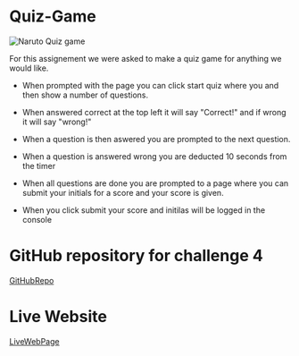 # Quiz-Game
![Naruto Quiz game](https://github.com/rdiego56/Quiz-Game/assets/128023854/58dfe0bd-7e6c-4321-99f7-bb3270513dba)

For this assignement we were asked to make a quiz game for anything we would like. 

* When prompted with the page you can click start quiz where you and then show a number of questions.

* When answered correct at the top left it will say "Correct!" and if wrong it will say "wrong!"

* When a question is then aswered you are prompted to the next question.

* When a question is answered wrong you are deducted 10 seconds from the timer

* When all questions are done you are prompted to a page where you can submit your initials for a score and your score is given.

* When you click submit your score and initilas will be logged in the console

# GitHub repository for challenge 4 
[GitHubRepo](https://github.com/rdiego56/Quiz-Game)

# Live Website
[LiveWebPage](https://rdiego56.github.io/Quiz-Game/)
